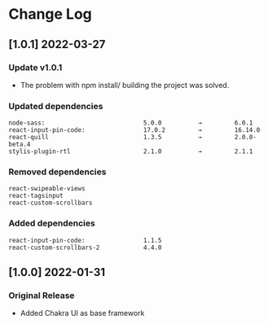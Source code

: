 # Change Log

## [1.0.1] 2022-03-27

### Update v1.0.1

- The problem with npm install/ building the project was solved. 

### Updated dependencies

```
node-sass:                           5.0.0          →         6.0.1
react-input-pin-code:                17.0.2         →         16.14.0  
react-quill                          1.3.5          →         2.0.0-beta.4
stylis-plugin-rtl                    2.1.0          →         2.1.1
```

### Removed dependencies

```
react-swipeable-views
react-tagsinput
react-custom-scrollbars
```

### Added dependencies

``` 
react-input-pin-code:                1.1.5
react-custom-scrollbars-2            4.4.0 
```
## [1.0.0] 2022-01-31

### Original Release

- Added Chakra UI as base framework
